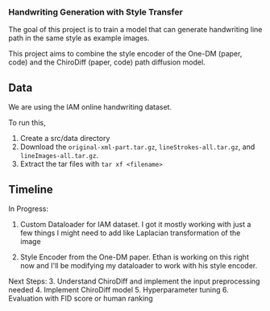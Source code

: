 ### Handwriting Generation with Style Transfer
The goal of this project is to train a model that can generate handwriting line path in the same style as example images.

This project aims to combine the style encoder of the One-DM (paper, code) and the ChiroDiff (paper, code) path diffusion model.

## Data
We are using the IAM online handwriting dataset. 

To run this, 
1. Create a src/data directory
2. Download the `original-xml-part.tar.gz`, `lineStrokes-all.tar.gz`, and `lineImages-all.tar.gz`. 
3. Extract the tar files with `tar xf <filename>`

## Timeline
In Progress:
1. Custom Dataloader for IAM dataset.
  I got it mostly working with just a few things I might need to add like Laplacian transformation of the image

2. Style Encoder from the One-DM paper.
  Ethan is working on this right now and I'll be modifying my dataloader to  work with his style encoder.

Next Steps:
3. Understand ChiroDiff and implement the input preprocessing needed
4. Implement ChiroDiff model
5. Hyperparameter tuning
6. Evaluation with FID score or human ranking
